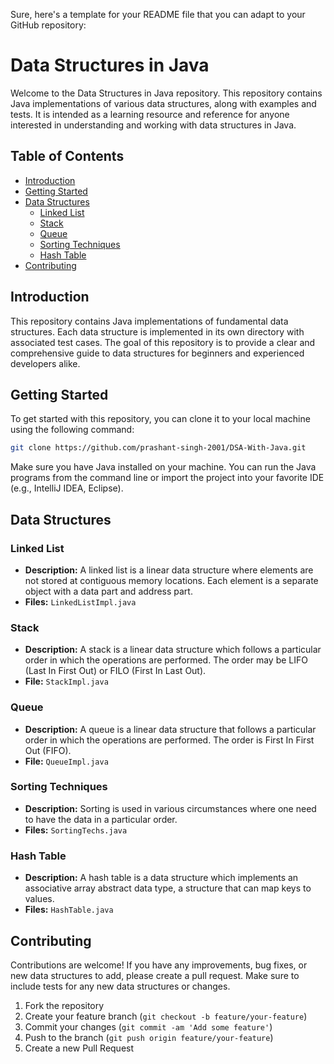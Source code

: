 Sure, here's a template for your README file that you can adapt to your GitHub repository:

# Data Structures in Java

Welcome to the Data Structures in Java repository. This repository contains Java implementations of various data structures, along with examples and tests. It is intended as a learning resource and reference for anyone interested in understanding and working with data structures in Java.

## Table of Contents

- [Introduction](#introduction)
- [Getting Started](#getting-started)
- [Data Structures](#data-structures)
  - [Linked List](#linked-list)
  - [Stack](#stack)
  - [Queue](#queue)
  - [Sorting Techniques](#sorting-techniques)
  - [Hash Table](#hash-table)
- [Contributing](#contributing)

## Introduction

This repository contains Java implementations of fundamental data structures. Each data structure is implemented in its own directory with associated test cases. The goal of this repository is to provide a clear and comprehensive guide to data structures for beginners and experienced developers alike.

## Getting Started

To get started with this repository, you can clone it to your local machine using the following command:

```bash
git clone https://github.com/prashant-singh-2001/DSA-With-Java.git
```

Make sure you have Java installed on your machine. You can run the Java programs from the command line or import the project into your favorite IDE (e.g., IntelliJ IDEA, Eclipse).

## Data Structures

### Linked List
- **Description:** A linked list is a linear data structure where elements are not stored at contiguous memory locations. Each element is a separate object with a data part and address part.
- **Files:** `LinkedListImpl.java`

### Stack
- **Description:** A stack is a linear data structure which follows a particular order in which the operations are performed. The order may be LIFO (Last In First Out) or FILO (First In Last Out).
- **File:** `StackImpl.java`

### Queue
- **Description:** A queue is a linear data structure that follows a particular order in which the operations are performed. The order is First In First Out (FIFO).
- **File:** `QueueImpl.java`

### Sorting Techniques
- **Description:** Sorting is used in various circumstances where one need to have the data in a particular order.
- **Files:** `SortingTechs.java`

### Hash Table
- **Description:** A hash table is a data structure which implements an associative array abstract data type, a structure that can map keys to values.
- **Files:** `HashTable.java`


## Contributing

Contributions are welcome! If you have any improvements, bug fixes, or new data structures to add, please create a pull request. Make sure to include tests for any new data structures or changes.

1. Fork the repository
2. Create your feature branch (`git checkout -b feature/your-feature`)
3. Commit your changes (`git commit -am 'Add some feature'`)
4. Push to the branch (`git push origin feature/your-feature`)
5. Create a new Pull Request
